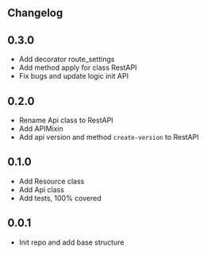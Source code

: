 ## Changelog

## 0.3.0
- Add decorator route_settings
- Add method apply for class RestAPI
- Fix bugs and update logic init API

## 0.2.0
- Rename Api class to RestAPI
- Add APIMixin
- Add api version and method `create-version` to RestAPI

## 0.1.0
- Add Resource class
- Add Api class
- Add tests, 100% covered

## 0.0.1
- Init repo and add base structure